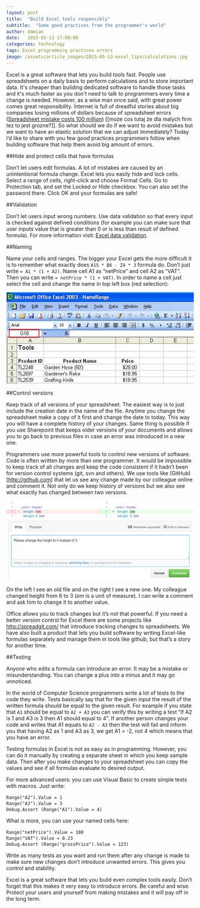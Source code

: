 ```yaml
---
layout: post
title:  "Build Excel tools responsibly"
subtitle:  "Some good practices from the programmer's world"
author: damian
date:   2015-05-13 17:00:00
categories: technology
tags: Excel programming practices errors
image: /assets/article_images/2015-05-13-excel_tips/calculations.jpg
---
```


Excel is a great software that lets you build tools fast. People use spreadsheets on a daily basis to perform calculations and to store important data. It's cheaper than building dedicated software to handle those tasks and it's much faster as you don't need to talk to programmers every time a change is needed. However, as a wise man once said, with great power comes great responsibility. Internet is full of dreadful stories about big companies losing millions of dollars because of spreadsheet errors ([Spreadsheet mistake costs 100 million](http://blogs.wsj.com/moneybeat/2014/10/16/spreadsheet-mistake-costs-tibco-shareholders-100-million/)) [[może cos tutaj że dla malych firm tez to jest grozne?]]. So what should we do if we want to avoid mistakes but we want to have an elastic solution that we can adjust immediately? Today I’d like to share with you few good practices programmers follow when building software that help them avoid big amount of errors.

##Hide and protect cells that have formulas

Don’t let users edit formulas. A lot of mistakes are caused by an unintentional formula change. Excel lets you easily hide and lock cells. Select a range of cells, right-click and choose Format Cells. Go to Protection tab, and set the Locked or Hide checkbox. You can also set the password there. Click OK and your formulas are safe!

##Validation

Don’t let users input wrong numbers. Use data validation so that every input is checked against defined conditions (for example you can make sure that user inputs value that is greater than 0 or is less than result of defined formula). For more information visit: [Excel data validation](https://support.office.com/en-nz/article/Apply-data-validation-to-cells-c743a24a-bc48-41f1-bd92-95b6aeeb73c9).

##Naming

Name your cells and ranges. The bigger your Excel gets the more difficult it is to remember what exactly does ```A15 * B6 - Z4 * 3``` formula do. Don’t just write ```= A1 * (1 + A2)```. Name cell A1 as “netPrice” and cell A2 as “VAT”. Then you can write ```= netPrice * (1 + VAT)```. In order to name a cell just select the cell and change the name in top left box (red selection):

<center>
    <img src="/assets/article_images/2015-05-13-excel_tips/excel_name.jpg" />
</center>

##Control versions

Keep track of all versions of your spreadsheet. The easiest way is to just include the creation date in the name of the file. Anytime you change the spreadsheet make a copy of it first and change the date to today. This way you will have a complete history of your changes. Same thing is possible if you use Sharepoint that keeps older versions of your documents and allows you to go back to previous files in case an error was introduced in a new one.

Programmers use more powerful tools to control new versions of software. Code is often written by more than one programmer. It would be impossible to keep track of all changes and keep the code consistent if it hadn’t been for version control systems (git, svn and others). We use tools like (GitHub)[http://github.com] that let us see any change made by our colleague online and comment it. Not only do we keep history of versions but we also see what exactly has changed between two versions.
<center>
    <img src="/assets/article_images/2015-05-13-excel_tips/github.png" />
</center>

On the left I see an old file and on the right I see a new one. My colleague changed height from 6 to 3 (_em_ is a unit of measure). I can write a comment and ask him to change it to another value.

Office allows you to track changes but it’s not that powerful. If you need a better version control for Excel there are some projects like http://spreadgit.com/ that introduce tracking changes to spreadsheets. We have also built a product that lets you build software by writing Excel-like formulas separately and manage them in tools like github, but that’s a story for another time.

##Testing


Anyone who edits a formula can introduce an error. It may be a mistake or misunderstanding. You can change a plus into a minus and it may go unnoticed.

In the world of Computer Science programmers write a lot of tests to the code they write. Tests basically say that for the given input the result of the written formula should be equal to the given result. For example if you state that `A1` should be equal to ```A2 + A3``` you can verify this by writing a test “if A2 is 1 and A3 is 3 then A1 should equal to 4”. If another person changes your code and writes that A1 equals to ```A2 - A3``` then the test will fail and inform you that having A2 as 1 and A3 as 3, we get A1 = -2, not 4 which means that you have an error.

Testing formulas in Excel is not as easy as in programming. However, you can do it manually by creating a separate sheet in which you keep sample data. Then after you make changes to your spreadsheet you can copy the values and see if all formulas evaluate to desired output.

For more advanced users: you can use Visual Basic to create simple tests with macros. Just write:

```
Range("A2").Value = 1
Range("A3").Value = 3
Debug.Assert (Range("A1").Value = 4)
```

What is more, you can use your named cells here:

```
Range("netPrice").Value = 100
Range("VAT").Value = 0.23
Debug.Assert (Range("grossPrice").Value = 123)
```

Write as many tests as you want and run them after any change is made to make sure new changes don’t introduce unwanted errors. This gives you control and stability.

Excel is a great software that lets you build even complex tools easily. Don’t forget that this makes it very easy to introduce errors. Be careful and wise. Protect your users and yourself from making mistakes and it will pay off in the long term.
